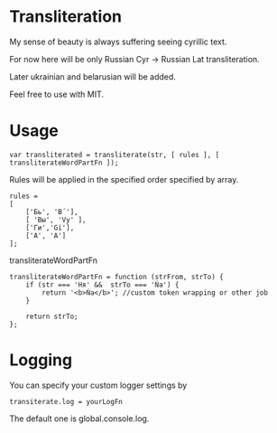 # Transliteration

My sense of beauty is always suffering seeing cyrillic text.

For now here will be only Russian Cyr -> Russian Lat transliteration.

Later ukrainian and belarusian will be added.

Feel free to use with MIT.

# Usage
```
var transliterated = transliterate(str, [ rules ], [ transliterateWordPartFn ]);

```

Rules will be applied in the specified order specified by array.
```
rules =
[
	['Бь', 'B´'],
	[ 'Вы', 'Vy' ],
	['Ги','Gi'],
	['А', 'A']
];
```

transliterateWordPartFn

```
transliterateWordPartFn = function (strFrom, strTo) {
	if (str === 'Ня' &&  strTo === 'Ńa') {
		return '<b>Ńa</b>'; //custom token wrapping or other job
	}

	return strTo;
};
```

# Logging

You can specify your custom logger settings by
```
transiterate.log = yourLogFn
```

The default one is global.console.log.
